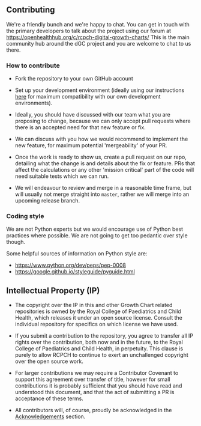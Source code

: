 ## Contributing

We're a friendly bunch and we're happy to chat. You can get in touch with the primary developers to talk about the project using our forum at https://openhealthhub.org/c/rcpch-digital-growth-charts/ This is the main community hub around the dGC project and you are welcome to chat to us there.

### How to contribute

- Fork the repository to your own GitHub account
  
- Set up your development environment (ideally using our instructions [here](api-python.md) for maximum compatibility with our own development environments).
  
- Ideally, you should have discussed with our team what you are proposing to change, because we can only accept pull requests where there is an accepted need for that new feature or fix.
  
- We can discuss with you how we would recommend to implement the new feature, for maximum potential 'mergeability' of your PR.
  
- Once the work is ready to show us, create a pull request on our repo, detailing what the change is and details about the fix or feature. PRs that affect the calculations or any other 'mission critical' part of the code will need suitable tests which we can run.
  
- We will endeavour to review and merge in a reasonable time frame, but will usually not merge straight into `master`, rather we will merge into an upcoming release branch.

### Coding style

We are not Python experts but we would encourage use of Python best practices where possible. We are not going to get too pedantic over style though.

Some helpful sources of information on Python style are:

- <https://www.python.org/dev/peps/pep-0008>  
- <https://google.github.io/styleguide/pyguide.html>

## Intellectual Property (IP)

- The copyright over the IP in this and other Growth Chart related repositories is owned by the Royal College of Paediatrics and Child Health, which releases it under an open source license. Consult the individual repository for specifics on which license we have used.

- If you submit a contribution to the repository, you agree to transfer all IP rights over the contribution, both now and in the future, to the Royal College of Paediatrics and Child Health, in perpetuity. This clause is purely to allow RCPCH to continue to exert an unchallenged copyright over the open source work.

- For larger contributions we may require a Contributor Covenant to support this agreement over transfer of title, however for small contributions it is probably sufficient that you should have read and understood this document, and that the act of submitting a PR is acceptance of these terms.

- All contributors will, of course, proudly be acknowledged in the [Acknowledgements](../about/acknowledgements.md) section.